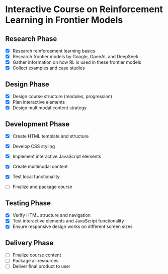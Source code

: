 # Interactive Course on Reinforcement Learning in Frontier Models

## Research Phase
- [x] Research reinforcement learning basics
- [x] Research frontier models by Google, OpenAI, and DeepSeek
- [x] Gather information on how RL is used in these frontier models
- [x] Collect examples and case studies

## Design Phase
- [x] Design course structure (modules, progression)
- [x] Plan interactive elements
- [x] Design multimodal content strategy

## Development Phase
- [x] Create HTML template and structure
- [x] Develop CSS styling
- [x] Implement interactive JavaScript elements
- [x] Create multimodal content
- [x] Test local functionality
- [ ] Finalize and package course


## Testing Phase
- [x] Verify HTML structure and navigation
- [x] Test interactive elements and JavaScript functionality
- [x] Ensure responsive design works on different screen sizes

## Delivery Phase
- [ ] Finalize course content
- [ ] Package all resources
- [ ] Deliver final product to user
